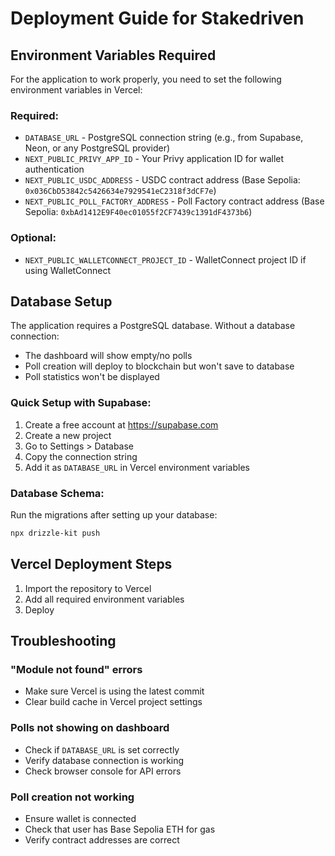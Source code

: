 # Deployment Guide for Stakedriven

## Environment Variables Required

For the application to work properly, you need to set the following environment variables in Vercel:

### Required:
- `DATABASE_URL` - PostgreSQL connection string (e.g., from Supabase, Neon, or any PostgreSQL provider)
- `NEXT_PUBLIC_PRIVY_APP_ID` - Your Privy application ID for wallet authentication
- `NEXT_PUBLIC_USDC_ADDRESS` - USDC contract address (Base Sepolia: `0x036CbD53842c5426634e7929541eC2318f3dCF7e`)
- `NEXT_PUBLIC_POLL_FACTORY_ADDRESS` - Poll Factory contract address (Base Sepolia: `0xbAd1412E9F40ec01055f2CF7439c1391dF4373b6`)

### Optional:
- `NEXT_PUBLIC_WALLETCONNECT_PROJECT_ID` - WalletConnect project ID if using WalletConnect

## Database Setup

The application requires a PostgreSQL database. Without a database connection:
- The dashboard will show empty/no polls
- Poll creation will deploy to blockchain but won't save to database
- Poll statistics won't be displayed

### Quick Setup with Supabase:
1. Create a free account at https://supabase.com
2. Create a new project
3. Go to Settings > Database
4. Copy the connection string
5. Add it as `DATABASE_URL` in Vercel environment variables

### Database Schema:
Run the migrations after setting up your database:
```bash
npx drizzle-kit push
```

## Vercel Deployment Steps

1. Import the repository to Vercel
2. Add all required environment variables
3. Deploy

## Troubleshooting

### "Module not found" errors
- Make sure Vercel is using the latest commit
- Clear build cache in Vercel project settings

### Polls not showing on dashboard
- Check if `DATABASE_URL` is set correctly
- Verify database connection is working
- Check browser console for API errors

### Poll creation not working
- Ensure wallet is connected
- Check that user has Base Sepolia ETH for gas
- Verify contract addresses are correct